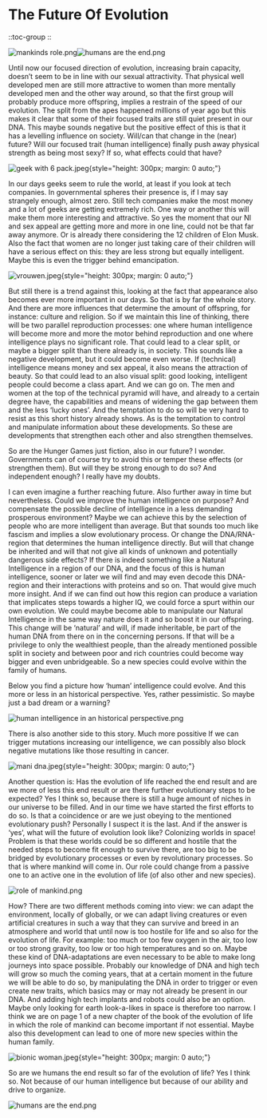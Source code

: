 # The Future Of Evolution

::toc-group
::

![mankinds role.png](/mankinds%20role.png)![humans are the end.png](/humans%20are%20the%20end.png)

Until now our focused direction of evolution, increasing brain capacity, doesn’t seem to be in line with our sexual attractivity. That physical well developed men are still more attractive to women than more mentally developed men and the other way around, so that the first group will probably produce more offspring, implies a restrain of the speed of our evolution. The split from the apes happened millions of year ago but this makes it clear that some of their focused traits are still quiet present in our DNA. This maybe sounds negative but the positive effect of this is that it has a levelling influence on society. Will/can that change in the (near) future? Will our focused trait (human intelligence) finally push away physical strength as being most sexy? If so, what effects could that have?

![geek with 6 pack.jpeg](/geek%20with%206%20pack.jpeg){style="height: 300px; margin: 0 auto;"}

In our days geeks seem to rule the world, at least if you look at tech companies. In governmental spheres their presence is, if I may say strangely enough, almost zero. Still tech companies make the most money and a lot of geeks are getting extremely rich. One way or another this will make them more interesting and attractive. So yes the moment that our NI and sex appeal are getting more and more in one line, could not be that far away anymore. Or is already there considering the 12 children of Elon Musk. Also the fact that women are no longer just taking care of their children will have a serious effect on this: they are less strong but equally intelligent. Maybe this is even the trigger behind emancipation.

![vrouwen.jpeg](/vrouwen.jpeg){style="height: 300px; margin: 0 auto;"}

But still there is a trend against this, looking at the fact that appearance also becomes ever more important in our days. So that is by far the whole story. And there are more influences that determine the amount of offspring, for instance: culture and religion. So if we maintain this line of thinking, there will be two parallel reproduction processes: one where human intelligence will become more and more the motor behind reproduction and one where intelligence plays no significant role. That could lead to a clear split, or maybe a bigger split than there already is, in society. This sounds like a negative development, but it could become even worse. If (technical) intelligence means money and sex appeal, it also means the attraction of beauty. So that could lead to an also visual split: good looking, intelligent people could become a class apart. And we can go on. The men and women at the top of the technical pyramid will have, and already to a certain degree have, the capabilities and means of widening the gap between them and the less ‘lucky ones’. And the temptation to do so will be very hard to resist as this short history already shows. As is the temptation to control and manipulate information about these developments. So these are developments that strengthen each other and also strengthen themselves.

So are the Hunger Games just fiction, also in our future? I wonder. Governments can of course try to avoid this or temper these effects (or strengthen them). But will they be strong enough to do so? And independent enough? I really have my doubts.

I can even imagine a further reaching future. Also further away in time but nevertheless. Could we improve the human intelligence on purpose? And compensate the possible decline of intelligence in a less demanding prosperous environment? Maybe we can achieve this by the selection of people who are more intelligent than average. But that sounds too much like fascism and implies a slow evolutionary process. Or change the DNA/RNA-region that determines the human intelligence directly. But will that change be inherited and will that not give all kinds of unknown and potentially dangerous side effects? If there is indeed something like a Natural Intelligence in a region of our DNA, and the focus of this is human intelligence, sooner or later we will find and may even decode this DNA-region and their interactions with proteins and so on. That would give much more insight. And if we can find out how this region can produce a variation that implicates steps towards a higher IQ, we could force a spurt within our own evolution. We could maybe become able to manipulate our Natural Intelligence in the same way nature does it and so boost it in our offspring. This change will be ‘natural’ and will, if made inheritable, be part of the human DNA from there on in the concerning persons. If that will be a privilege to only the wealthiest people, than the already mentioned possible split in society and between poor and rich countries could become way bigger and even unbridgeable. So a new species could evolve within the family of humans.

Below you find a picture how ‘human’ intelligence could evolve. And this more or less in an historical perspective. Yes, rather pessimistic. So maybe just a bad dream or a warning?

![human intelligence in an historical perspective.png](/human%20intelligence%20in%20an%20historical%20perspective.png)

There is also another side to this story. Much more possitive If we can trigger mutations increasing our intelligence, we can possibly also block negative mutations like those resulting in cancer.

![mani dna.jpeg](/mani%20dna.jpeg){style="height: 300px; margin: 0 auto;"}

Another question is: Has the evolution of life reached the end result and are we more of less this end result or are there further evolutionary steps to be expected? Yes I think so, because there is still a huge amount of niches in our universe to be filled. And in our time we have started the first efforts to do so. Is that a coincidence or are we just obeying to the mentioned evolutionary push? Personally I suspect it is the last. And if the answer is ‘yes’, what will the future of evolution look like? Colonizing worlds in space! Problem is that these worlds could be so different and hostile that the needed steps to become fit enough to survive there, are too big to be bridged by evolutionary processes or even by revolutionary processes. So that is where mankind will come in. Our role could change from a passive one to an active one in the evolution of life (of also other and new species).

![role of mankind.png](/role%20of%20mankind.png)

How? There are two different methods coming into view: we can adapt the environment, locally of globally, or we can adapt living creatures or even artificial creatures in such a way that they can survive and breed in an atmosphere and world that until now is too hostile for life and so also for the evolution of life. For example: too much or too few oxygen in the air, too low or too strong gravity, too low or too high temperatures and so on. Maybe these kind of DNA-adaptations are even necessary to be able to make long journeys into space possible. Probably our knowledge of DNA and high tech will grow so much the coming years, that at a certain moment in the future we will be able to do so, by manipulating the DNA in order to trigger or even create new traits, which basics may or may not already be present in our DNA. And adding high tech implants and robots could also be an option. Maybe only looking for earth look-a-likes in space is therefore too narrow. I think we are on page 1 of a new chapter of the book of the evolution of life in which the role of mankind can become important if not essential. Maybe also this development can lead to one of more new species within the human family.

![bionic woman.jpeg](/bionic%20woman.jpeg){style="height: 300px; margin: 0 auto;"}

So are we humans the end result so far of the evolution of life? Yes I think so. Not because of our human intelligence but because of our ability and drive to organize.

![humans are the end.png](/humans%20are%20the%20end.png)
